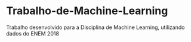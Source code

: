 # Trabalho-de-Machine-Learning
Trabalho desenvolvido para a Disciplina de Machine Learning, utilizando dados do ENEM 2018
